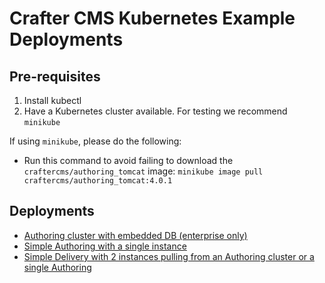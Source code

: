 # Crafter CMS Kubernetes Example Deployments

## Pre-requisites

1. Install kubectl
2. Have a Kubernetes cluster available. For testing we recommend `minikube`

If using `minikube`, please do the following:

<!-- - Start `minikube` with a higher `ulimit` (required for Elasticsearch: `minikube start --docker-opt="default-ulimit=nofile=65535:65535"` -->
- Run this command to avoid failing to download the `craftercms/authoring_tomcat` image: `minikube image pull craftercms/authoring_tomcat:4.0.1`

## Deployments

- [Authoring cluster with embedded DB (enterprise only)](authoring/cluster)
- [Simple Authoring with a single instance](authoring/simple)
- [Simple Delivery with 2 instances pulling from an Authoring cluster or a single Authoring](delivery/simple)